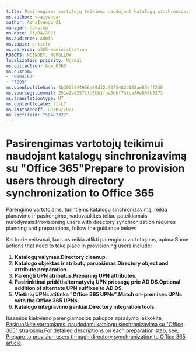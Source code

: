 ```yaml
---
title: Pasirengimas vartotojų teikimui naudojant katalogų sinchronizavimą su "Office 365"
ms.author: v-aiyengar
author: AshaIyengar21
manager: dansimp
ms.date: 03/04/2021
ms.audience: Admin
ms.topic: article
ms.service: o365-administration
ROBOTS: NOINDEX, NOFOLLOW
localization_priority: Normal
ms.collection: Adm_O365
ms.custom:
- "9004167"
- "7299"
ms.openlocfilehash: 4b3035444966e89d32c4375482a155ae85bff240
ms.sourcegitcommit: 251e2e82571fb3bb1fbe3dbf7bfca30e004b3373
ms.translationtype: MT
ms.contentlocale: lt-LT
ms.lasthandoff: 03/05/2021
ms.locfileid: "50482327"
---
```

# <a name="prepare-to-provision-users-through-directory-synchronization-to-office-365"></a><span data-ttu-id="1409c-102">Pasirengimas vartotojų teikimui naudojant katalogų sinchronizavimą su "Office 365"</span><span class="sxs-lookup"><span data-stu-id="1409c-102">Prepare to provision users through directory synchronization to Office 365</span></span>

<span data-ttu-id="1409c-103">Parengimo vartotojams, turintiems katalogų sinchronizavimą, reikia planavimo ir pasirengimo, vadovaukitės toliau pateikiamais nurodymais:</span><span class="sxs-lookup"><span data-stu-id="1409c-103">Provisioning users with directory synchronization requires planning and preparations, follow the guidance below:</span></span>

<span data-ttu-id="1409c-104">Kai kurie veiksmai, kuriuos reikia atlikti parengimo vartotojams, apima:</span><span class="sxs-lookup"><span data-stu-id="1409c-104">Some actions that need to take place in provisioning users include:</span></span>
1. <span data-ttu-id="1409c-105">**Katalogų valymas**.</span><span class="sxs-lookup"><span data-stu-id="1409c-105">**Directory cleanup**.</span></span>
1. <span data-ttu-id="1409c-106">**Katalogo objektas ir atributų paruošimas**.</span><span class="sxs-lookup"><span data-stu-id="1409c-106">**Directory object and attribute preparation**.</span></span>
1. <span data-ttu-id="1409c-107">**Parengti UPN atributus**.</span><span class="sxs-lookup"><span data-stu-id="1409c-107">**Preparing UPN attributes**.</span></span>
1. <span data-ttu-id="1409c-108">**Pasirinktinai pridėti alternatyvių UPN priesagų prie AD DS**.</span><span class="sxs-lookup"><span data-stu-id="1409c-108">**Optional addition of alternate UPN suffixes to AD DS**.</span></span>
1. <span data-ttu-id="1409c-109">**Vietinių UPNs atitinka "Office 365 UPNs"**.</span><span class="sxs-lookup"><span data-stu-id="1409c-109">**Match on-premises UPNs with the Office 365 UPNs**.</span></span>
1. <span data-ttu-id="1409c-110">**Katalogo integravimo įrankiai**.</span><span class="sxs-lookup"><span data-stu-id="1409c-110">**Directory integration tools**.</span></span>

<span data-ttu-id="1409c-111">Išsamios kiekvieno parengiamosios pakopos aprašymo ieškokite, [Pasiruoškite vartotojams, naudodami katalogų sinchronizavimą su "Office 365" straipsniu](https://aka.ms/office365assistantprovisionuserstooffice365).</span><span class="sxs-lookup"><span data-stu-id="1409c-111">For detailed descriptions on each preparation step, see, [Prepare to provision users through directory synchronization to Office 365 article](https://aka.ms/office365assistantprovisionuserstooffice365).</span></span>